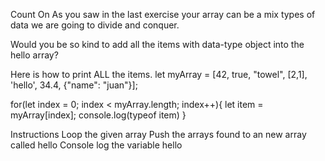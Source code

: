 Count On
As you saw in the last exercise your array can be a mix types of data we are going to divide and conquer.

Would you be so kind to add all the items with data-type object into the hello array?

Here is how to print ALL the items.
let myArray = [42, true, "towel", [2,1], 'hello', 34.4, {"name": "juan"}];

for(let index = 0; index < myArray.length; index++){
    let item = myArray[index];
    console.log(typeof item)
}


Instructions
Loop the given array
Push the arrays found to an new array called hello
Console log the variable hello
